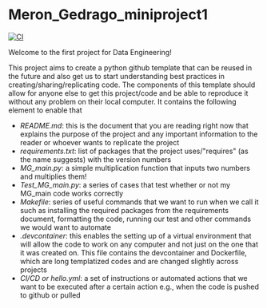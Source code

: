 # Meron_Gedrago_miniproject1
[![CI](https://github.com/nogibjj/Meron_Gedrago_miniproject1/actions/workflows/hello.yml/badge.svg)](https://github.com/nogibjj/Meron_Gedrago_miniproject1/actions/workflows/hello.yml)

Welcome to the first project for Data Engineering!

This project aims to create a python github template that can be reused in the future and also get us to start understanding best practices in creating/sharing/replicating code. The components of this template should allow for anyone else to get this project/code and be able to reproduce it without any problem on their local computer. It contains the following element to enable that   

* *README.md*: this is the document that you are reading right now that explains the purpose of the project and any important information to the reader or whoever wants to replicate the project 
* *requirements.txt*: list of packages that the project uses/"requires" (as the name suggests) with the version numbers 
* *MG_main.py*: a simple multiplication function that inputs two numbers and multiplies them!
* *Test_MG_main.py*: a series of cases that test whether or not my MG_main code works correctly 
* *Makefile*: series of useful commands that we want to run when we call it such as installing the required packages from the requirements document, formatting the code, running our test and other commands we would want to automate 
* *.devcontainer*: this enables the setting up of a virtual environment that will allow the code to work on any computer and not just on the one that it was created on. This file contains the devcontainer and Dockerfile, which are long templatized codes and are changed slightly across projects
* *CI/CD or hello.yml*: a set of instructions or automated actions that we want to be executed after a certain action e.g., when the code is pushed to github or pulled  
